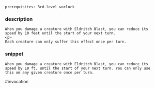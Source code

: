 `prerequisites: 3rd-level warlock`
### description
```
When you damage a creature with Eldritch Blast, you can reduce its speed by 10 feet until the start of your next turn.
<p>
Each creature can only suffer this effect once per turn.
```

### snippet
```
When you damage a creature with Eldritch Blast, you can reduce its speed by 10 ft. until the start of your next turn. You can only use this on any given creature once per turn.
```

#invocation
